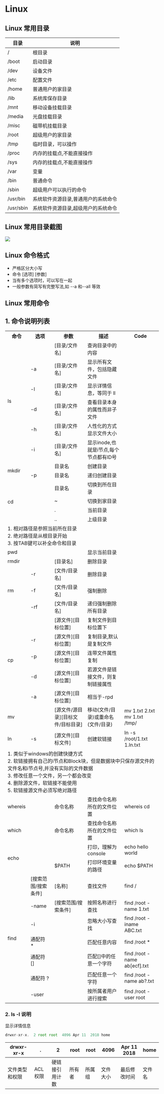 # Linux

## Linux 常用目录

| 目录      | 说明                                |
| --------- | ----------------------------------- |
| /         | 根目录                              |
| /boot     | 启动目录                            |
| /dev      | 设备文件                            |
| /etc      | 配置文件                            |
| /home     | 普通用户的家目录                    |
| /lib      | 系统库保存目录                      |
| /mnt      | 移动设备挂载目录                    |
| /media    | 光盘挂载目录                        |
| /misc     | 磁带机挂载目录                      |
| /root     | 超级用户的家目录                    |
| /tmp      | 临时目录，可以操作                  |
| /proc     | 内存的挂载点,不能直接操作           |
| /sys      | 内存的挂载点,不能直接操作           |
| /var      | 变量                                |
| /bin      | 普通命令                            |
| /sbin     | 超级用户可以执行的命令              |
| /usr/bin  | 系统软件资源目录,普通用户的系统命令 |
| /usr/sbin | 系统软件资源目录,超级用户的系统命令 |

## Linux 常用目录截图

![](\assets\dir-list.png)

## Linux 命令格式

- 严格区分大小写
- 命令 [选项] [参数]
- 当有多个选项时，可以写在一起
- 一般参数有简写有完整写法,如 --a 和--all 等效

## Linux 常用命令

## 1. 命令说明列表

<table>
	<tr>
	    <th>命令</th>
	    <th>选项</th>
	    <th>参数</th>  
	    <th>描述</th>  
	    <th>Code</th>  
	</tr>
	<tr >
	    <td rowspan="6">ls</td>
	    <td></td>
	    <td>[目录/文件名]</td>
	    <td>查询目录中的内容</td>
	    <td></td>
	</tr>
	<tr>
	    <td>-a</td>
	    <td>[目录/文件名]</td>
	    <td>显示所有文件，包括隐藏文件</td>
	    <td></td>
	</tr>
	<tr>
	    <td>-l</td>
	    <td>[目录/文件名]</td>
	    <td>显示详情信息，等同于  ll</td>
	    <td></td>
	</tr>
	<tr>
	    <td>-d</td>
	    <td>[目录/文件名]</td>
	    <td>查看目录本身的属性而非子文件</td>
	    <td></td>
	</tr>
	<tr>
  <td>-h</td>
	    <td>[目录/文件名]</td>
	    <td>人性化的方式显示文件大小</td>
	    <td></td>
	</tr>
	<tr>
	    <td>-i</td>
	    <td>[目录/文件名]</td>
	    <td>显示inode,也就是i节点,每个节点都有ID号</td>
	    <td></td>
	</tr>
	<tr >
	    <td rowspan="2">mkdir</td>
	    <td></td>
	    <td>目录名</td>
	    <td>创建目录</td>
	    <td></td>
	</tr>
  <tr >
	    <td>-p</td>
	    <td>目录名</td>
	    <td>递归创建目录</td>
	    <td></td>
	</tr>
  <tr >
	    <td rowspan="4">cd</td>
	    <td></td>
	    <td>目录名</td>
	    <td>切换到所在目录</td>
	    <td></td>
	</tr>
  <tr >
	    <td></td>
	    <td>~</td>
	    <td>切换到家目录</td>
	    <td></td>
	</tr>
  <tr >
	    <td></td>
	    <td>.</td>
	    <td>当前目录</td>
	    <td></td>
	</tr>
  <tr >
	    <td></td>
	    <td>..</td>
	    <td>上级目录</td>
	    <td></td>
	</tr>
  <tr >
	    <td colspan="5">
        1. 相对路径是参照当前所在目录<br />
        2. 绝对路径是从根目录开始<br />
        3. 按TAB键可以补全命令和目录
      </td>
	</tr>
 <tr >
	    <td>pwd</td>
	    <td></td>
	    <td></td>
	    <td>显示当前目录</td>
	    <td></td>
	</tr>
   <tr >
	    <td >rmdir</td>
	    <td></td>
	    <td>[目录名]</td>
	    <td>删除目录</td>
	    <td></td>
	</tr>
  <tr >
	    <td rowspan="3">rm</td>
	    <td>-r</td>
	    <td>[文件/目录名]</td>
	    <td>删除目录</td>
	    <td></td>
	</tr>
   <tr >
	    <td>-f</td>
	    <td>[文件/目录名]</td>
	    <td>强制删除</td>
	    <td></td>
	</tr>
   <tr >
	    <td>-rf</td>
	    <td>[文件/目录名]</td>
	    <td>递归强制删除所有目录</td>
	    <td></td>
	</tr>
  <tr >
	    <td rowspan="5">cp</td>
      <td></td>
	    <td>[源文件][目标位置]</td>
	    <td>复制文件到目标位置下</td>
	    <td></td>
	</tr>
  <tr >
      <td>-r</td>
	    <td>[源文件][目标位置]</td>
	    <td>复制目录,默认是复制文件</td>
	    <td></td>
	</tr>
  <tr >
      <td>-p</td>
	    <td>[源文件][目标位置]</td>
	    <td>连带文件属性复制</td>
	    <td></td>
	</tr>
  <tr >
      <td>-d</td>
	    <td>[源文件][目标位置]</td>
	    <td>若源文件是链接文件，则复制链接属性</td>
	    <td></td>
	</tr>
  <tr >
      <td>-a</td>
	    <td>[源文件][目标位置]</td>
	    <td>相当于-rpd</td>
	    <td></td>
	</tr>
  <tr >
      <td>mv</td>
      <td></td>
	    <td>[源文件/源目录][目标文件/目标目录]</td>
	    <td>移动(文件/目录)或重命名(文件/目录)</td>
	    <td>
        mv 1.txt 2.txt<br>
        mv 1.txt /tmp/
      </td>
	</tr>
  <tr >
      <td>ln</td>
      <td>-s</td>
	    <td>[源文件][目标文件]</td>
	    <td>创建软链接</td>
	    <td>ln -s /root/1.txt 1.ln.txt</td>
	</tr>
  <tr >
      <td colspan="5">
        1. 类似于windows的创建快捷方式<br>
        2. 软链接拥有自己的i节点和Block块，但是数据块中只保存源文件的文件名和i节点号,并没有实际的文件数据<br>
        3. 修改任意一个文件，另一个都会改变<br>
        4. 删除源文件，软链接不能使用<br>
        5. 软链接源文件必须写绝对路径
      </td>
	</tr>
  <tr >
      <td>whereis</td>
      <td></td>
	    <td>命令名称</td>
	    <td>查找命令名称所在的文件位置</td>
	    <td>whereis cd</td>
	</tr>
  <tr >
      <td>which</td>
      <td></td>
	    <td>命令名称</td>
	    <td>查找命令名称所在的文件位置</td>
	    <td>which ls</td>
	</tr>
  <tr >
      <td rowspan="2">echo</td>
      <td></td>
	    <td></td>
	    <td>打印，理解为console</td>
	    <td>echo hello world</td>
	</tr>
  <tr >
      <td></td>
	    <td>$PATH</td>
	    <td>打印环境变量的路径</td>
	    <td>echo $PATH</td>
	</tr>
  <tr >
      <td rowspan="10">find</td>
      <td>[搜索范围/搜索条件]</td>
	    <td>[名称]</td>
	    <td>查找文件</td>
	    <td>find / </td>
	</tr>
  <tr >
      <td>-name</td>
	    <td>[搜索范围/搜索条件]</td>
	    <td>按照名称进行查找</td>
	    <td>find /root -name 1.txt</td>
	</tr>
  <tr >
      <td>-i</td>
	    <td></td>
	    <td>忽略大小写查找</td>
	    <td>find /root -iname ABC.txt</td>
	</tr>
  <tr >
      <td>通配符 *</td>
	    <td></td>
	    <td>匹配任意内容</td>
	    <td>find /root *</td>
	</tr>
   <tr >
      <td>通配符 []</td>
	    <td></td>
	    <td>匹配[]中的任意一个字符</td>
	    <td>find /root -name ab[ecf].txt</td>
	</tr>
   <tr >
      <td>通配符 ?</td>
	    <td></td>
	    <td>匹配任意一个字符</td>
	    <td>find /root -name ab?.txt</td>
	</tr>
  <tr >
      <td>-user</td>
	    <td></td>
	    <td>按所属者用户进行搜索</td>
	    <td>find /root -user root</td>
	</tr>
</table>

### 2. ls -l 说明

显示详情信息

```js
drwxr-xr-x.  2 root root  4096 Apr 11  2018 home
```

| drwxr-xr-x     | .        | 2              | root   | root   | 4096     | Apr 11 2018  | home   |
| -------------- | -------- | -------------- | ------ | ------ | -------- | ------------ | ------ |
| 文件类型和权限 | ACL 权限 | 硬链接引用计数 | 所有者 | 所属组 | 文件大小 | 最后修改时间 | 文件名 |
